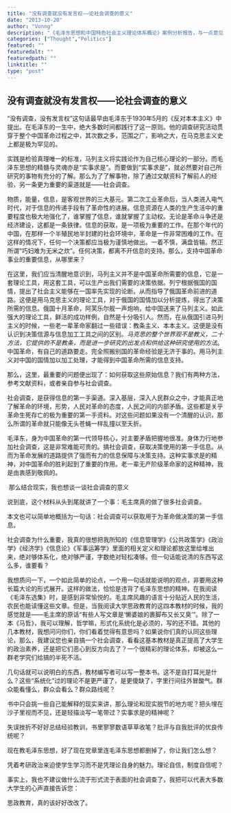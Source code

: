 ```yaml
---
title: "没有调查就没有发言权——论社会调查的意义"
date: "2013-10-20"
author: "Vonng"
description: "《毛泽东思想和中国特色社会主义理论体系概论》案例分析报告，与一点意见。"
categories: ["Thought","Politics"]
featured: ""
featuredalt: ""
featuredpath: ""
linktitle: ""
type: "post"
---
```




## 没有调查就没有发言权——论社会调查的意义

​         “没有调查，没有发言权”这句话最早由毛泽东于1930年5月的《反对本本主义》中提出。在毛泽东的一生中，绝大多数时间都践行了这一原则。他的调查研究活动贯穿于整个中国革命过程之中，其次数之多，范围之广，影响之大，在马克思主义史上都是极为罕见的。

<!--more-->

​         实践是检验真理唯一的标准，马列主义将实践论作为自己核心理论的一部分。而毛泽东思想的精髓与灵魂亦是“实事求是”。而要做到“实事求是”，就必然要对自己所研究的事物有充分的了解。那么为了了解事物，除了通过文献资料了解前人的经验，另一条更为重要的渠道就是——社会调查。

​         物质，能量，信息，是客观世界的三大基元。第二次工业革命后，当人类进入电气时代，对于信息的传递手段有了革命性的进展。信息资源在人类的生产生活中的重要程度也极大地强化了，谁掌握了信息，谁就掌握了主动权。无论是革命斗争还是经济建设，这都是一条铁律。信息的获取，是一项极为重要的工作。在那个年代的中国，在那样一个半殖民地半封建的社会环境中，革命是一件非常困难的工作。在这样的情况下，任何一个决策都应当极为谨慎地做出。一着不慎，满盘皆输。然正所谓“巧妇难为无米之炊”。任何决策，都离不开信息的支持。那么，支持中国革命事业的重要信息，从哪里来？

​	在这里，我们应当清醒地意识到，马列主义并不是中国革命所需要的信息，它是一套理论工具，用这套工具，可以生产出我们需要的决策依据。列宁根据俄国的国情，提出了社会主义能够在一国率先实现的论断。从而指导了俄国革命前进的道路。这便是用马克思主义的理论工具，对于俄国的国情加以分析提炼，得出了决策所需的信息。俄国十月革命，阿芙乐尔舰一声炮响，给中国送来了马列主义。如此强大的理论工具，鲜活的成功样例，自然是十分吸引人。然而，在从俄国引进马列主义的时候，一些老一辈革命家翻过一些错误：教条主义、本本主义。这便是没有认识到决策信源与信息加工工具之间的区别。*马克思的整个世界观不是教义，二十方法，它提供的不是教条，而是进一步研究的出发点和供给这种研究使用的方法*。中国革命，有自己的道路要走。完全照搬别国的革命经验是无济于事的。用马列主义对中国的国情加以加工处理，才能得到中国革命所需的信息支持。

​	那么，这里，最重要的问题便出现了：如何获取这些原始信息？我们有两种方法，参考文献资料，或者亲自参与社会调查。

​	社会调查，是获得信息的第一手渠道。深入基层，深入人民群众之中，才能真正地了解革命的环境，形势，人民对革命的态度，人民之间的内部矛盾。这些都是关乎革命生死存亡的极为重要的第一手资料。对这些问题如果没有一个清醒的认识，那么所谓的革命就只能像无头苍蝇一样乱撞以至夭折。

​	毛泽东，身为中国革命的第一代领导核心，对主要矛盾把握地很准。身体力行地参加社会调查，这是非常难能可贵的。搞社会调查，获取决策使用的第一手信息。从而为革命发展的道路提供了强而有力的信息保障与决策支持。这种实事求是的精神，对中国革命的胜利起到了重要的作用。老一辈无产阶级革命家的这种精神，我是由衷感到敬佩的。



​    那么结合现实，我也想谈一谈社会调查的意义

​    说到底，这个材料从头到尾就讲了一个事：毛主席真的做了很多社会调查。

​    本文也可以简单地概括为一句话：社会调查可以获取用于为革命做决策的第一手信息。

 

​    社会调查为什么重要，我真的很想把我所知的《信息管理学》《公共政策学》《政治学》《经济学》《信息论》《军事运筹学》里面的相关定义和理论都放这里给堆出来，绝对够体系化，绝对够严谨，字数绝对轻松凑够。但一句话能说清的东西写这么多，谁要看？

​    我想质问一下，一个如此简单的论点，一个用一句话就能说明的观点，非要用这种长篇大论的形式展开。这样的做法，恰恰是违背了毛泽东思想的精神。在我阅读《毛泽东选集》时，是感到非常愉悦的。毛主席风趣的语言十分贴近人民的生活，农民也能读懂这些文章。但是，当我阅读大学思政教育的这四本教材的时候，我的感觉就是——毛主席的原话“有些人写文章是‘懒婆娘的裹脚布又长又臭’”。除了一本《马哲》，我可以理解，哲学嘛，形式化系统化是必须的，写的还不错。其他的几本教材，我想问问你们，你们看着觉得有意思吗？如果说你们真的认同这些理论，那么，我建议您也亲自搞一个社会调查，看看这基本教材是真正提高了大学生的政治素养，还是把它们恶心到反方向去了？一个很精彩的理论体系，却被这么一群老学究们给搞的半死不活。

​    几句话就可以说明白的东西，教材编写者可以写一整本书。这不是自打耳光是什么？这些“系统化”过的理论不是更严谨了，是更傻缺了，字里行间往外冒酸气。群众能看懂么，群众会看么？群众路线呢？

​    书中只会挑一些自己能解释的现实来讲，那么理论和现实脱节的地方呢？把头埋在沙子里视而不见，还是轻描淡写一笔带过？实事求是的精神呢？

​    失误挫折不好好总结经验教训，书里寥寥数语草草收笔？批评与自我批评的优良传统呢？

​    现在教毛泽东思想，好了现在党章里连毛泽东思想都删掉了，你让我们怎么想？

​    凭着考研政治来迫使学生学习而不是凭理论自身的魅力。理论自信，制度自信呢？

​    事实上，我也不建议做什么流于形式流于表面的社会调查了，我把可以代表大多数大学生的心声直接告诉您：

思政教育，真的该好好改改了。